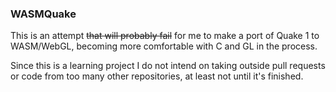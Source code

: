 ### WASMQuake

This is an attempt ~~that will probably fail~~ for me to make a port of Quake 1 to WASM/WebGL, becoming more comfortable with C and GL in the process.

Since this is a learning project I do not intend on taking outside pull requests or code from too many other repositories, at least not until it's finished.